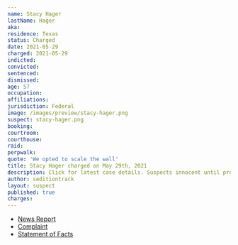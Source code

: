 ```yaml
---
name: Stacy Hager
lastName: Hager
aka:
residence: Texas
status: Charged
date: 2021-05-29
charged: 2021-05-29
indicted:
convicted: 
sentenced: 
dismissed: 
age: 57
occupation:
affiliations:
jurisdiction: Federal
image: /images/preview/stacy-hager.png
suspect: stacy-hager.png
booking:
courtroom:
courthouse:
raid:
perpwalk:
quote: 'We opted to scale the wall'
title: Stacy Hager charged on May 29th, 2021
description: Click for latest case details. Suspects innocent until proven guilty.
author: seditiontrack
layout: suspect
published: true
charges:
---
```

- [News Report](https://www.gatesvillemessenger.com/news/gatesville-man-arrested-taking-part-jan-6-mob)
- [Complaint](https://www.justice.gov/usao-dc/case-multi-defendant/file/1400881/download)
- [Statement of Facts](https://www.justice.gov/usao-dc/case-multi-defendant/file/1400886/download)
